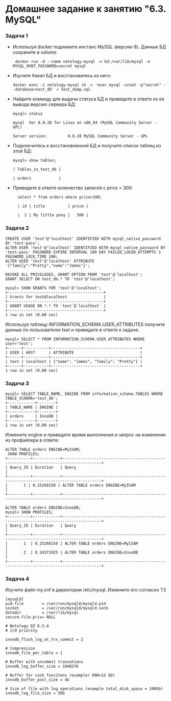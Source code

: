 # Домашнее задание к занятию "6.3. MySQL"

### Задача 1
- Используя docker поднимите инстанс MySQL (версию 8). Данные БД сохраните в volume:

       docker run -d --name netology-mysql -v bd:/var/lib/mysql -e MYSQL_ROOT_PASSWORD=secret mysql

- Изучите бэкап БД и восстановитесь из него:

      docker exec -i netology-mysql sh -c 'exec mysql -uroot -p"secret" --database=test_db' < test_dump.sql

- Найдите команду для выдачи статуса БД и приведите в ответе из ее вывода версию сервера БД:

      mysql> status
    
      mysql  Ver 8.0.28 for Linux on x86_64 (MySQL Community Server - GPL)
    
      Server version:         8.0.28 MySQL Community Server - GPL
- Подключитесь к восстановленной БД и получите список таблиц из этой БД:
    
      mysql> show tables;

      | Tables_in_test_db |

      | orders            |
- Приведите в ответе количество записей с price > 300:
    
    
        select * from orders where price>300;
        
        | id | title          | price |
            
        |  2 | My little pony |   500 |

### Задача 2

    CREATE USER 'test'@'localhost' IDENTIFIED WITH mysql_native_password BY 'test-pass';
    ALTER USER 'test'@'localhost' IDENTIFIED WITH mysql_native_password BY 'test-pass' PASSWORD EXPIRE INTERVAL 180 DAY FAILED_LOGIN_ATTEMPTS 3 PASSWORD_LOCK_TIME 100;
    ALTER USER 'test'@'localhost' ATTRIBUTE '{"family":"Pretty","name":"James"}';

    REVOKE ALL PRIVILEGES, GRANT OPTION FROM 'test'@'localhost';
    GRANT SELECT ON test_db.* TO 'test'@'localhost';

    mysql> SHOW GRANTS FOR 'test'@'localhost';
    +------------------------------------------+
    | Grants for test@localhost                |
    +------------------------------------------+
    | GRANT USAGE ON *.* TO `test`@`localhost` |
    +------------------------------------------+
    1 row in set (0.00 sec)

Используя таблицу INFORMATION_SCHEMA.USER_ATTRIBUTES получите данные по пользователю test и приведите в ответе к задаче:

    mysql> SELECT * FROM INFORMATION_SCHEMA.USER_ATTRIBUTES WHERE user='test';
    +------+-----------+---------------------------------------+
    | USER | HOST      | ATTRIBUTE                             |
    +------+-----------+---------------------------------------+
    | test | localhost | {"name": "James", "family": "Pretty"} |
    +------+-----------+---------------------------------------+
    1 row in set (0.00 sec)

### Задача 3

    mysql> SELECT TABLE_NAME, ENGINE FROM information_schema.TABLES WHERE TABLE_SCHEMA='test_db';
    +------------+--------+
    | TABLE_NAME | ENGINE |
    +------------+--------+
    | orders     | InnoDB |
    +------------+--------+
    1 row in set (0.00 sec)

Измените engine и приведите время выполнения и запрос на изменения из профайлера в ответе:
    
    ALTER TABLE orders ENGINE=MyISAM;
     SHOW PROFILES;
    +----------+------------+---------------------------------------------------------------------------------------+
    | Query_ID | Duration   | Query                                                                                 |
    +----------+------------+---------------------------------------------------------------------------------------+
    |       1 | 0.25268150 | ALTER TABLE orders ENGINE=MyISAM                                                      |
    +----------+------------+---------------------------------------------------------------------------------------+
    
    ALTER TABLE orders ENGINE=InnoDB;
    mysql> SHOW PROFILES;
    +----------+------------+---------------------------------------------------------------------------------------+
    | Query_ID | Duration   | Query                                                                                 |
    +----------+------------+---------------------------------------------------------------------------------------+
    |       1  | 0.25268150 | ALTER TABLE orders ENGINE=MyISAM                                                      |
    |       2  | 0.24371925 | ALTER TABLE orders ENGINE=InnoDB                                                      |
    +----------+------------+---------------------------------------------------------------------------------------+

### Задача 4
Изучите файл my.cnf в директории /etc/mysql.
Измените его согласно ТЗ 

    [mysqld]
    pid-file        = /var/run/mysqld/mysqld.pid
    socket          = /var/run/mysqld/mysqld.sock
    datadir         = /var/lib/mysql
    secure-file-priv= NULL
    
    # Netology DZ 6.3.4
    # I/O priority
    
    innodb_flush_log_at_trx_commit = 2
    
    # Compression
    innodb_file_per_table = 1
    
    # Buffer with uncommit transations
    innodb_log_buffer_size = 1048576
    
    # Buffer for cash funcitons (exampler RAM=12 Gb)
    innodb_buffer_pool_size = 4G
    
    # Size of file with log operations (example total_disk_space = 100Gb)
    innodb_log_file_size = 50G